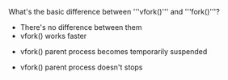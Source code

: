 What's the basic difference between '''vfork()''' and '''fork()'''?

* There's no difference between them 
* vfork() works faster
+ vfork() parent process becomes temporarily suspended
* vfork() parent process doesn't stops 
